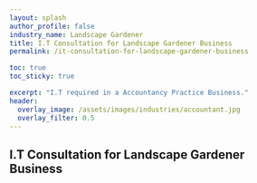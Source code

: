 ```yaml
---
layout: splash 
author_profile: false 
industry_name: Landscape Gardener
title: I.T Consultation for Landscape Gardener Business
permalink: /it-consultation-for-landscape-gardener-business

toc: true
toc_sticky: true

excerpt: "I.T required in a Accountancy Practice Business."
header:
  overlay_image: /assets/images/industries/accountant.jpg
  overlay_filter: 0.5 
---
```


## I.T Consultation for Landscape Gardener Business